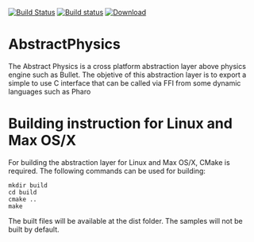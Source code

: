 [![Build Status](https://travis-ci.org/ronsaldo/abstract-physics.svg?branch=master)](https://travis-ci.org/ronsaldo/abstract-physics)
[![Build status](https://ci.appveyor.com/api/projects/status/juu7ecwh5jh048mg?svg=true)](https://ci.appveyor.com/project/ronsaldo/abstract-physics)
[ ![Download](https://api.bintray.com/packages/ronsaldo/abstract-physics/lib/images/download.svg) ](https://bintray.com/ronsaldo/abstract-physics/lib/_latestVersion)

# AbstractPhysics
The Abstract Physics is a cross platform abstraction layer above physics engine
such as Bullet. The objetive of this abstraction layer is to export a simple to
use C interface that can be called via FFI from some dynamic languages such as
Pharo

# Building instruction for Linux and Max OS/X
For building the abstraction layer for Linux and Max OS/X, CMake is required.
The following commands can be used for building:

    mkdir build
    cd build
    cmake ..
    make

The built files will be available at the dist folder. The samples will not be
built by default.
